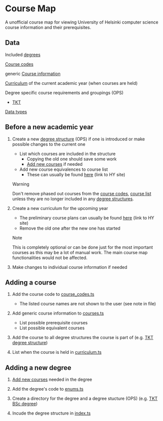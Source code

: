 # Course Map

A unofficial course map for viewing University of Helsinki computer science course information and their prerequisites.

## Data

Included [degrees](degrees/index.ts)

[Course codes](degrees/course_codes.ts)

generic [Course information](degrees/courses.ts)

[Curriculum](degrees/curriculum.ts) of the current academic year (when courses are held)

Degree specific course requirements and groupings (OPS)

-   [TKT](degrees/tkt/structure.ts)

[Data types](degrees/types.ts)

## Before a new academic year

1.  Create a new [degree structure](degrees/tkt/structure.ts) (OPS) if one is introduced or make possible changes to the current one

    -   List which courses are included in the structure
        -   Copying the old one should save some work
        -   [Add new courses](#adding-a-course) if needed
    -   Add new course equivalences to course list
        -   These can usually be found [here](https://studies.helsinki.fi/ohjeet/artikkeli/opetussuunnitelma-ja-opintojen-vastaavuudet) (link to HY site)

    > [!WARNING]
    > Don't remove phased out courses from the [course codes](degrees/course_codes.ts), [course list](degrees/courses.ts) unless they are no longer included in any [degree structures](degrees/tkt/structure.ts).

2.  Create a new curriculum for the upcoming year

    -   The preliminary course plans can usually be found [here](https://studies.helsinki.fi/ohjeet/artikkeli/mista-loydan-opintotarjonnan) (link to HY site)
    -   Remove the old one after the new one has started

    > [!NOTE]
    > This is completely optional or can be done just for the most important courses as this may be a lot of manual work. The main course map functionalities would not be affected.

3.  Make changes to individual course information if needed

## Adding a course

1. Add the course code to [course_codes.ts](degrees/course_codes.ts)

    - The listed course names are not shown to the user (see note in file)

2. Add generic course information to [courses.ts](degrees/courses.ts)

    - List possible prerequisite courses
    - List possible equivalent courses

3. Add the course to all degree structures the course is part of (e.g. [TKT degree structure](degrees/tkt/structure.ts))

4. List when the course is held in [curriculum.ts](degrees/curriculum.ts)

## Adding a new degree

1. [Add new courses](#adding-a-course) needed in the degree

2. Add the degree's code to [enums.ts](degrees/enums.ts)

3. Create a directory for the degree and a degree stucture (OPS) (e.g. [TKT BSc degree](degrees/tkt/structure.ts))

4. Incude the degree structure in [index.ts](degrees/index.ts)

